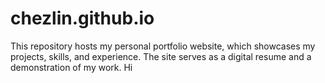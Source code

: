 # chezlin.github.io
This repository hosts my personal portfolio website, which showcases my projects, skills, and experience.
The site serves as a digital resume and a demonstration of my work.
Hi
